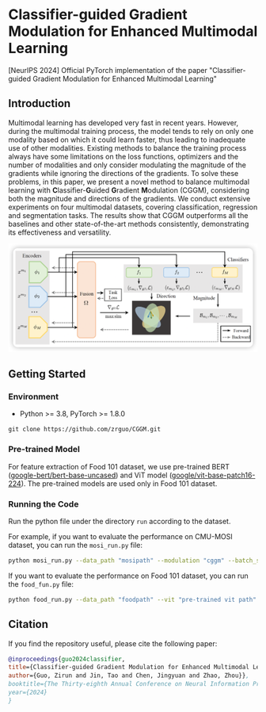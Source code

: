 # Classifier-guided Gradient Modulation for Enhanced Multimodal Learning

[NeurIPS 2024] Official PyTorch implementation of the paper "Classifier-guided Gradient Modulation for Enhanced Multimodal Learning"

## Introduction

Multimodal learning has developed very fast in recent years. However, during the multimodal training process, the model tends to rely on only one modality based on which it could learn faster, thus leading to inadequate use of other modalities. Existing methods to balance the training process always have some limitations on the loss functions, optimizers and the number of modalities and only consider modulating the magnitude of the gradients while ignoring the directions of the gradients. To solve these problems, in this paper, we present a novel method to balance multimodal learning with **C**lassifier-**G**uided **G**radient **M**odulation (CGGM), considering both the magnitude and directions of the gradients. We conduct extensive experiments on four multimodal datasets, covering classification, regression and segmentation tasks. The results show that CGGM outperforms all the baselines and other state-of-the-art methods consistently, demonstrating its effectiveness and versatility.

![image-20241010151651174](overall.png)



## Getting Started

### Environment

- Python >= 3.8, PyTorch >= 1.8.0

```
git clone https://github.com/zrguo/CGGM.git
```

### Pre-trained Model

For feature extraction of Food 101 dataset, we use pre-trained BERT ([google-bert/bert-base-uncased](https://huggingface.co/google-bert/bert-base-uncased)) and ViT model ([google/vit-base-patch16-224](https://huggingface.co/google/vit-base-patch16-224)).  The pre-trained models are used only in Food 101 dataset.

### Running the Code

Run the python file under the directory `run` according to the dataset.

For example, if you want to evaluate the performance on CMU-MOSI dataset,  you can run the `mosi_run.py` file:

```bash
python mosi_run.py --data_path "mosipath" --modulation "cggm" --batch_size 64 --rou 1.3 --lambda 0.2
```

If you want to evaluate the performance on Food 101 dataset, you can run the `food_fun.py` file:

```bash
python food_run.py --data_path "foodpath" --vit "pre-trained vit path" --bert "pre-trained bert path" --modulation "cggm"
```



## Citation

If you find the repository useful, please cite the following paper:

```bibtex
@inproceedings{guo2024classifier,
title={Classifier-guided Gradient Modulation for Enhanced Multimodal Learning},
author={Guo, Zirun and Jin, Tao and Chen, Jingyuan and Zhao, Zhou}},
booktitle={The Thirty-eighth Annual Conference on Neural Information Processing Systems},
year={2024}
}
```





